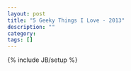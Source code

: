 ```yaml
---
layout: post
title: "5 Geeky Things I Love - 2013"
description: ""
category: 
tags: []
---
```

{% include JB/setup %}
